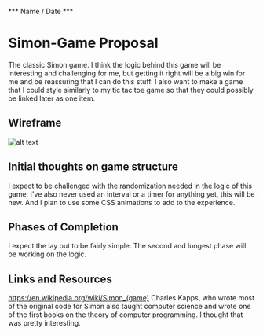 *** Name / Date ***

# Simon-Game Proposal

The classic Simon game. I think the logic behind this game will be interesting
and challenging for me, but getting it right will be a big win for me and be
reassuring that I can do this stuff. I also want to make a game that I could style
similarly to my tic tac toe game so that they could possibly be linked later as
one item.

## Wireframe

![alt text](Simon-Game/IMG_0838.JPG)

## Initial thoughts on game structure

I expect to be challenged with the randomization needed in the logic of this game.
I've also never used an interval or a timer for anything yet, this will be new.
And I plan to use some CSS animations to add to the experience.

## Phases of Completion

I expect the lay out to be fairly simple. The second and longest phase will be working on the logic.

## Links and Resources

https://en.wikipedia.org/wiki/Simon_(game)
Charles Kapps, who wrote most of the original code for Simon also taught computer
science and wrote one of the first books on the theory of computer programming.
I thought that was pretty interesting.
